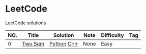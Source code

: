 # LeetCode
LeetCode solutions 

|NO.|Title|Solution|Note|Difficulty|Tag|
|---|-----|--------|----|----------|---|
|0|[Two Sum](https://leetcode.com/problems/two-sum)|[Python](000.%20Two%20Sum/solution.py)  [C++](000.%20Two%20Sum/solution.cpp)|None|Easy||